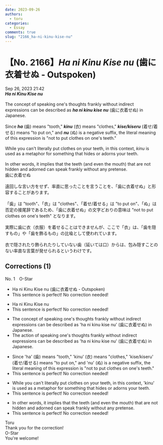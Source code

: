 ```yaml
---
date: 2023-09-26
authors:
  - toru
categories:
  - Essay
comments: true
slug: "2166_ha-ni-kinu-kise-nu"
---
```


# 【No. 2166】<strong><em>Ha ni Kinu Kise nu</strong></em> (歯に衣着せぬ - Outspoken)
<div class="date">Sep 26, 2023 21:42</div>
<div id="post"><div id="body_show_ori">
<strong><em>Ha ni Kinu Kise nu</strong></em><br/><br/>The concept of speaking one's thoughts frankly without indirect expressions can be described as <strong><em>ha ni kinu kise nu</em></strong> (歯に衣着せぬ) in Japanese.<br/><br/>Since <strong><em>ha</em></strong> (歯) means "tooth," <strong><em>kinu</em></strong> (衣) means "clothes," <strong><em>kise/kiseru</em></strong> (着せ/着せる) means "to put on," and <strong><em>nu</em></strong> (ぬ) is a negative suffix, the literal meaning of this expression is "not to put clothes on one's teeth."<br/><br/>While you can't literally put clothes on your teeth, in this context, <em>kinu</em> is used as a metaphor for something that hides or adorns your teeth.<br/><br/>In other words, it implies that the teeth (and even the mouth) that are not hidden and adorned can speak frankly without any pretense.
</div></div>

<!-- more -->

<div id="post_ja"><div id="body_show_mo">
歯に衣着せぬ<br/><br/>遠回しな言い方をせず、率直に思ったことを言うことを、「歯に衣着せぬ」と形容することがあります。<br/><br/>「歯」は "tooth"、「衣」は "clothes"、「着せ/着せる」は "to put on"、「ぬ」は否定の接尾辞であるため、「歯に衣着せぬ」の文字どおりの意味は "not to put clothes on one's teeth" となります。<br/><br/>実際に歯に衣（衣服）を着せることはできませんが、ここで「衣」は、「歯を隠すもの」や「歯を飾るもの」の比喩として使われています。<br/><br/>衣で隠されたり飾られたりしていない歯（延いては口）からは、包み隠すことのない率直な言葉が発せられるというわけです。
</div></div>

## Corrections (1)
<div id="block"><div class="first_name"> No. 1　<span class="just_name">O-Star</span></div><div id="block2">
<ul class="correction_field">
<li class="incorrect">Ha ni Kinu Kise nu (歯に衣着せぬ - Outspoken)</li>
<li class="corrected perfect">This sentence is perfect! No correction needed!</li>
</ul>
<ul class="correction_field">
<li class="incorrect">Ha ni Kinu Kise nu</li>
<li class="corrected perfect">This sentence is perfect! No correction needed!</li>
</ul>
<ul class="correction_field">
<li class="incorrect">The concept of speaking one's thoughts frankly without indirect expressions can be described as 'ha ni kinu kise nu' (歯に衣着せぬ) in Japanese.</li>
<li class="corrected correct">
The <span class="f_bold">action</span> of speaking one's thoughts frankly without indirect expressions can be described as 'ha ni kinu kise nu' (歯に衣着せぬ) in Japanese.
</li>
</ul>
<ul class="correction_field">
<li class="incorrect">Since 'ha' (歯) means "tooth," 'kinu' (衣) means "clothes," 'kise/kiseru' (着せ/着せる) means "to put on," and 'nu' (ぬ) is a negative suffix, the literal meaning of this expression is "not to put clothes on one's teeth."</li>
<li class="corrected perfect">This sentence is perfect! No correction needed!</li>
</ul>
<ul class="correction_field">
<li class="incorrect">While you can't literally put clothes on your teeth, in this context, 'kinu' is used as a metaphor for something that hides or adorns your teeth.</li>
<li class="corrected perfect">This sentence is perfect! No correction needed!</li>
</ul>
<ul class="correction_field">
<li class="incorrect">In other words, it implies that the teeth (and even the mouth) that are not hidden and adorned can speak frankly without any pretense.</li>
<li class="corrected perfect">This sentence is perfect! No correction needed!</li>
</ul>
</div><div class="name"><span class="just_name">Toru</span><br>
Thank you for the correction!
</div>
<div class="name"><span class="just_name">O-Star</span><br>
You're welcome!
</div>
</div>
